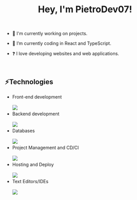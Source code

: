 # <div align="center">Hey, I'm PietroDev07!</div>  

<br>

- 🔭 I'm currently working on projects.
  

- 🌱 I’m currently coding in React and TypeScript.
  

- ❓ I love developing websites and web applications.
  
<br/>

 ## ⚡Technologies
- Front-end development <br> <br>
[![](https://skillicons.dev/icons?i=html,css,js,typescript,tailwind,react,angular,svelte,nextjs&perline=3)](https://skillicons.dev)
- Backend development <br> <br>
[![](https://skillicons.dev/icons?i=nodejs,express,prisma&perline=3)](https://skillicons.dev)
- Databases <br> <br>
[![](https://skillicons.dev/icons?i=mongodb,mysql,postgres&perline=3)](https://skillicons.dev)
- Project Management and CD/CI <br> <br>
[![](https://skillicons.dev/icons?i=github,git&perline=3)](https://skillicons.dev)
- Hosting and Deploy <br> <br>
[![](https://skillicons.dev/icons?i=vercel,netlify&perline=3)](https://skillicons.dev)
- Text Editors/IDEs <br> <br>
[![](https://skillicons.dev/icons?i=vscode,webstorm&perline=3)](https://skillicons.dev)
